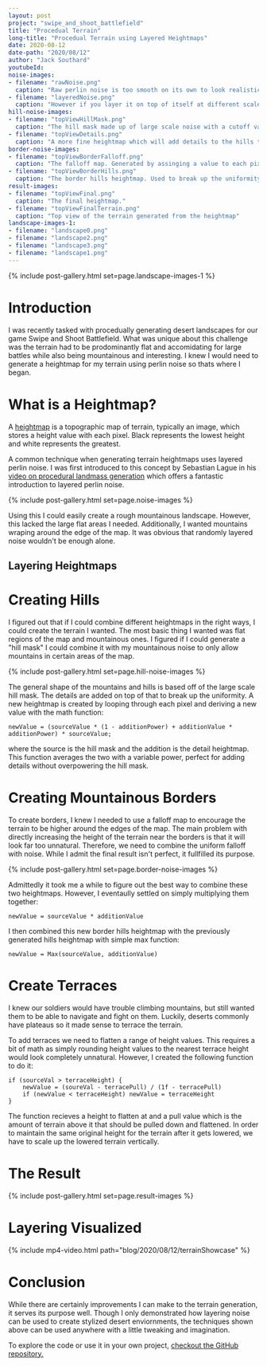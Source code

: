 ```yaml
---
layout: post
project: "swipe_and_shoot_battlefield"
title: "Procedual Terrain"
long-title: "Procedual Terrain using Layered Heightmaps"
date: 2020-08-12
date-path: "2020/08/12"
author: "Jack Southard"
youtubeId:
noise-images:
- filename: "rawNoise.png"
  caption: "Raw perlin noise is too smooth on its own to look realistic."
- filename: "layeredNoise.png"
  caption: "However if you layer it on top of itself at different scales and intensities, it emulates rocky terrain."
hill-noise-images:
- filename: "topViewHillMask.png"
  caption: "The hill mask made up of large scale noise with a cutoff value to create large black areas and normalized back to a range of 0 to 1."
- filename: "topViewDetails.png"
  caption: "A more fine heightmap which will add details to the hills to make them less smooth."
border-noise-images:
- filename: "topViewBorderFalloff.png"
  caption: "The falloff map. Generated by assinging a value to each pixel based on a square distance to the center of the map."
- filename: "topViewBorderHills.png"
  caption: "The border hills heightmap. Used to break up the uniformity of the falloff."
result-images:
- filename: "topViewFinal.png"
  caption: "The final heightmap."
- filename: "topViewFinalTerrain.png"
  caption: "Top view of the terrain generated from the heightmap"
landscape-images-1:
- filename: "landscape0.png"
- filename: "landscape2.png"
- filename: "landscape3.png"
- filename: "landscape1.png"
---
```


{% include post-gallery.html set=page.landscape-images-1 %}

# Introduction
I was recently tasked with procedually generating desert landscapes for our game Swipe and Shoot Battlefield. What was unique about this challenge was the terrain had to be prodominantly flat and accomidating for large battles while also being mountainous and interesting. I knew I would need to generate a heightmap for my terrain using perlin noise so thats where I began.

# What is a Heightmap?
A [heightmap](https://en.wikipedia.org/wiki/Heightmap) is a topographic map of terrain, typically an image, which stores a height value with each pixel. Black represents the lowest height and white represents the greatest.

A common technique when generating terrain heightmaps uses layered perlin noise. I was first introduced to this concept by Sebastian Lague in his [video on procedural landmass generation](https://youtu.be/wbpMiKiSKm8?t=31) which offers a fantastic introduction to layered perlin noise.

{% include post-gallery.html set=page.noise-images %}

Using this I could easily create a rough mountainous landscape. However, this lacked the large flat areas I needed. Additionally, I wanted mountains wraping around the edge of the map. It was obvious that randomly layered noise wouldn't be enough alone.

## Layering Heightmaps
# Creating Hills 
I figured out that if I could combine different heightmaps in the right ways, I could create the terrain I wanted. The most basic thing I wanted was flat regions of the map and mountainous ones. I figured if I could generate a "hill mask" I could combine it with my mountainous noise to only allow mountains in certain areas of the map.

{% include post-gallery.html set=page.hill-noise-images %}

The general shape of the mountains and hills is based off of the large scale hill mask. The details are added on top of that to break up the uniformity. A new heightmap is created by looping through each pixel and deriving a new value with the math function:

```
newValue = (sourceValue * (1 - additionPower) + additionValue * additionPower) * sourceValue;
```

where the source is the hill mask and the addition is the detail heightmap. This function averages the two with a variable power, perfect for adding details without overpowering the hill mask.

# Creating Mountainous Borders
To create borders, I knew I needed to use a falloff map to encourage the terrain to be higher around the edges of the map. The main problem with directly increasing the height of the terrain near the borders is that it will look far too unnatural. Therefore, we need to combine the uniform falloff with noise. While I admit the final result isn't perfect, it fullfilled its purpose.

{% include post-gallery.html set=page.border-noise-images %}

Admittedly it took me a while to figure out the best way to combine these two heightmaps. However, I eventaully settled on simply multiplying them together:

```
newValue = sourceValue * additionValue
```

I then combined this new border hills heightmap with the previously generated hills heightmap with simple max function:

```
newValue = Max(sourceValue, additionValue)
```

# Create Terraces
I knew our soldiers would have trouble climbing mountains, but still wanted them to be able to navigate and fight on them. Luckily, deserts commonly have plateaus so it made sense to terrace the terrain. 

To add terraces we need to flatten a range of height values. This requires a bit of math as simply rounding height values to the nearest terrace height would look completely unnatural. However, I created the following function to do it:

```
if (sourceVal > terraceHeight) {
    newValue = (soureVal - terracePull) / (1f - terracePull)
    if (newValue < terraceHeight) newValue = terraceHeight
}
```

The function recieves a height to flatten at and a pull value which is the amount of terrain above it that should be pulled down and flattened. In order to maintain the same original height for the terrain after it gets lowered, we have to scale up the lowered terrain vertically.

# The Result
{% include post-gallery.html set=page.result-images %}

# Layering Visualized
{% include mp4-video.html path="blog/2020/08/12/terrainShowcase" %}

# Conclusion
While there are certainly improvements I can make to the terrain generation, it serves its purpose well. Though I only demonstrated how layering noise can be used to create stylized desert enviornments, the techniques shown above can be used anywhere with a little tweaking and imagination.

To explore the code or use it in your own project, [checkout the GitHub repository.](https://github.com/jacksouthard/LayeredHeightmapTerrain)